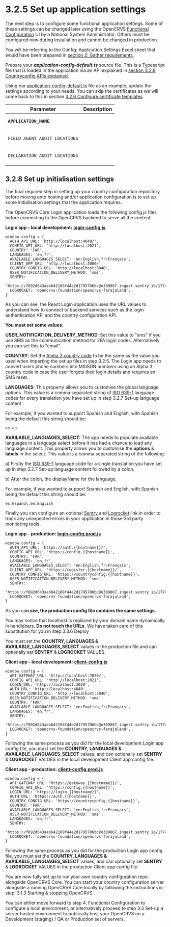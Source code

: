 # 3.2.5 Set up application settings

The next step is to configure some functional application settings.  Some of these settings can be changed later using the OpenCRVS [Functional Configuration](../../4.-functional-configuration/) UI by a National System Administrator. Others must be configured now during installation and cannot be changed in production.

You will be referring to the Config: Application Settings Excel sheet that would have been prepared in [section 2: Gather requirements](../../2.-gather-requirements.md).

Prepare your _**application-config-default.ts**_ source file. This is a Typescript file that is loaded in the application via an API explained in [section 3.2.9 Countryconfig APIs explained](3.2.9-countryconfig-apis-explained/).

Using our [application-config-default.ts](https://github.com/opencrvs/opencrvs-countryconfig/blob/develop/src/api/application/application-config-default.ts) file as an example, update the settings according to your needs.  You can skip the certificates as we will come back to this in section [3.2.6 Configure certificate templates](3.2.6-configure-certificate-templates.md).



| Parameter                                                  | Description |
| ---------------------------------------------------------- | ----------- |
| <pre><code><strong>APPLICATION_NAME
</strong></code></pre> |             |
| <pre><code>FIELD_AGENT_AUDIT_LOCATIONS
</code></pre>       |             |
| <pre><code>DECLARATION_AUDIT_LOCATIONS
</code></pre>       |             |





## 3.2.8 Set up initialisation settings

The final required step in setting up your country configuration repository before moving onto hosting and/or application configuration is to set up some initialisation settings that the application requires.

The OpenCRVS Core Login application loads the following config js files before connecting to the OpenCRVS backend to serve all the content.

**Login app - local development:** [**login-config.js**](https://github.com/opencrvs/opencrvs-farajaland/blob/master/src/client-configs/login-config.js)

```
window.config = {
  AUTH_API_URL: 'http://localhost:4040/',
  CONFIG_API_URL: 'http://localhost:2021',
  COUNTRY: 'FAR',
  LANGUAGES: 'en,fr',
  AVAILABLE_LANGUAGES_SELECT: 'en:English,fr:Français',
  CLIENT_APP_URL: 'http://localhost:3000/',
  COUNTRY_CONFIG_URL: 'http://localhost:3040',
  USER_NOTIFICATION_DELIVERY_METHOD: 'sms',
  SENTRY:
    'https://f892d643aab642108f44e2d1795706bc@o309867.ingest.sentry.io/1774604',
  LOGROCKET: 'opencrvs-foundation/opencrvs-farajaland',
}
```

As you can see, the React Login application uses the URL values to understand how to connect to backend services such as the login authentication API and the country configuration API.

**You must set some values**:

**USER\_NOTIFICATION\_DELIVERY\_METHOD**: Set this value to "sms" if you use SMS as the communication method for 2FA login codes. Alternatively you can set this to "email".

**COUNTRY**: Set the [Alpha 3 country code](https://www.iban.com/country-codes) to be the same as the value you used when importing the set up files in step 3.2.5. The Login app needs to convert users phone numbers into MSISDN numbers using an Alpha 3 country code in case the user forgets their login details and requires an SMS reset.

**LANGUAGES:** This property allows you to customise the global language options. This value is a comma separated string of [ISO 639-1](https://en.wikipedia.org/wiki/List\_of\_ISO\_639-1\_codes) language codes for every translation you have set up in step 3.2.7 Set-up language content .

For example, if you wanted to support Spanish and English, with Spanish being the default this string should be:

```
es,en
```

**AVAILABLE\_LANGUAGES\_SELECT:** The app needs to populate available languages in a language select before it has had a chance to load any language content. This property allows you to customise the **options** & **labels** in the select. This value is a comma separated string of the following:

a) Firstly the [ISO 639-1](https://en.wikipedia.org/wiki/List\_of\_ISO\_639-1\_codes) language code for a single translation you have set up in step 3.2.7 Set-up language content followed by a colon.

b) After the colon, the displayName for the language.

For example, if you wanted to support Spanish and English, with Spanish being the default this string should be:

```
es:Español,en:English
```

Finally you can configure an optional [Sentry](https://sentry.io/) and [Logrocket](https://logrocket.com/) link in order to track any unexpected errors in your application in those 3rd party monitoring tools.

**Login app - production:** [**login-config.prod.js**](https://github.com/opencrvs/opencrvs-farajaland/blob/master/src/client-configs/login-config.prod.js)

```
window.config = {
  AUTH_API_URL: 'https://auth.{{hostname}}/',
  CONFIG_API_URL: 'https://config.{{hostname}}',
  COUNTRY: 'FAR',
  LANGUAGES: 'en,fr',
  AVAILABLE_LANGUAGES_SELECT: 'en:English,fr:Français',
  CLIENT_APP_URL: 'https://register.{{hostname}}/',
  COUNTRY_CONFIG_URL: 'https://countryconfig.{{hostname}}',
  USER_NOTIFICATION_DELIVERY_METHOD: 'sms',
  SENTRY:
    'https://f892d643aab642108f44e2d1795706bc@o309867.ingest.sentry.io/1774604',
  LOGROCKET: 'opencrvs-foundation/opencrvs-farajaland',
}
```

As you ca**n see, the production config file contains the same settings.**

You may notice that localhost is replaced by your domain name dynamically in handlebars. **Do not touch the URLs.** We have taken care of this substitution for you in step 3.3.6 Deploy

You must set the **COUNTRY, LANGUAGES & AVAILABLE\_LANGUAGES\_SELECT** values in the production file and can optionally set **SENTRY** & **LOGROCKET** VALUES.

**Client app - local development:** [**client-config.js**](https://github.com/opencrvs/opencrvs-farajaland/blob/master/src/client-configs/client-config.js)

```
window.config = {
  API_GATEWAY_URL: 'http://localhost:7070/',  
  CONFIG_API_URL: 'http://localhost:2021',
  LOGIN_URL: 'http://localhost:3020',
  AUTH_URL: 'http://localhost:4040',
  COUNTRY_CONFIG_URL: 'http://localhost:3040',
  USER_NOTIFICATION_DELIVERY_METHOD: 'sms',
  COUNTRY: 'FAR',
  AVAILABLE_LANGUAGES_SELECT: 'en:English,fr:Français',
  LANGUAGES: 'en,fr',
  SENTRY:
    'https://f892d643aab642108f44e2d1795706bc@o309867.ingest.sentry.io/1774604',
  LOGROCKET: 'opencrvs-foundation/opencrvs-farajaland',
}
```

Following the same process as you did for the local development Login app config file, you must set the **COUNTRY, LANGUAGES & AVAILABLE\_LANGUAGES\_SELECT** values, and can optionally set **SENTRY** & **LOGROCKET** VALUES in the local development Client app config file.

**Client app - production:** [**client-config.prod.js**](https://github.com/opencrvs/opencrvs-farajaland/blob/master/src/client-configs/client-config.prod.js)

```
window.config = {
  API_GATEWAY_URL: 'https://gateway.{{hostname}}/',
  CONFIG_API_URL: 'https://config.{{hostname}}',
  LOGIN_URL: 'https://login.{{hostname}}',
  AUTH_URL: 'https://auth.{{hostname}}',
  COUNTRY_CONFIG_URL: 'https://countryconfig.{{hostname}}',    
  COUNTRY: 'FAR', 
  AVAILABLE_LANGUAGES_SELECT: 'en:English,fr:Français', 
  USER_NOTIFICATION_DELIVERY_METHOD: 'sms',
  LANGUAGES: 'en,fr',
  SENTRY:
    'https://f892d643aab642108f44e2d1795706bc@o309867.ingest.sentry.io/1774604',
  LOGROCKET: 'opencrvs-foundation/opencrvs-farajaland',
}
```

Following the same process as you did for the production Login app config file, you must set the **COUNTRY, LANGUAGES & AVAILABLE\_LANGUAGES\_SELECT** values, and can optionally set **SENTRY** & **LOGROCKET** VALUES in the production Client app config file.

You are now fully set up to run your own country configuration repo alongside OpenCRVS Core. You can start your country configuration server alongside a running OpenCRVS Core locally by following the instructions in step: 3.1.3 Starting & stopping OpenCRVS.

You can either move forward to step 4. Functional Configuration to configure a local environment, or alternatively proceed to step 3.3 Set-up a server hosted environment to publically host your OpenCRVS on a Development (staging) / QA or Production set of servers.
